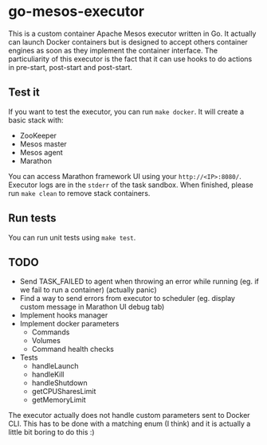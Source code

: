 # go-mesos-executor

This is a custom container Apache Mesos executor written in Go. It actually can launch Docker containers but is designed to accept others container engines as soon as they implement the container interface. The particuliarity of this executor is the fact that it can use hooks to do actions in pre-start, post-start and post-start.

## Test it

If you want to test the executor, you can run `make docker`. It will create a basic stack with:
* ZooKeeper
* Mesos master
* Mesos agent
* Marathon

You can access Marathon framework UI using your `http://<IP>:8080/`. Executor logs are in the `stderr` of the task sandbox. When finished, please run `make clean` to remove stack containers.

## Run tests

You can run unit tests using `make test`.

## TODO

* Send TASK_FAILED to agent when throwing an error while running (eg. if we fail to run a container) (actually panic)
* Find a way to send errors from executor to scheduler (eg. display custom message in Marathon UI debug tab)
* Implement hooks manager
* Implement docker parameters
  * Commands
  * Volumes
  * Command health checks
* Tests
  * handleLaunch
  * handleKill
  * handleShutdown
  * getCPUSharesLimit
  * getMemoryLimit

The executor actually does not handle custom parameters sent to Docker CLI. This has to be done with a matching enum (I think) and it is actually a little bit boring to do this :)
